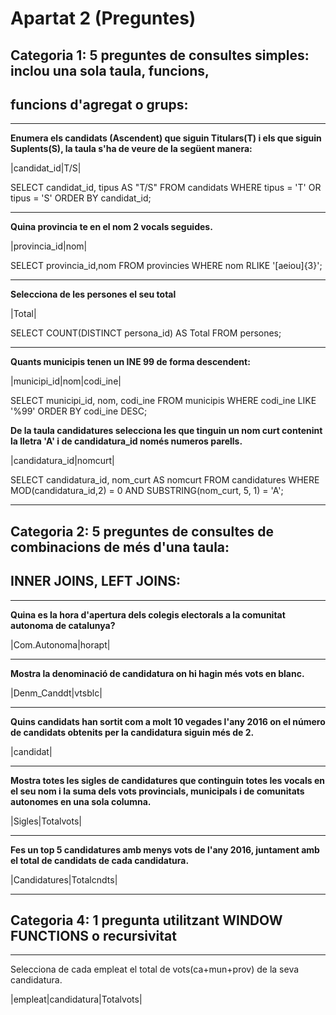 Apartat 2 (Preguntes)
=====================

Categoria 1: 5 preguntes de consultes simples: inclou una sola taula, funcions,
-------------------------------------------------------------------------------
funcions d'agregat o grups:
---------------------------
* * *
**Enumera els candidats (Ascendent) que siguin Titulars(T) i els que siguin Suplents(S),
la taula s'ha de veure de la següent manera:**

|candidat_id|T/S|


SELECT candidat_id, tipus AS "T/S"
    FROM candidats
    WHERE tipus = 'T' OR tipus = 'S'
    ORDER BY candidat_id;

* * * 
**Quina provincia te en el nom 2 vocals seguides.**

|provincia_id|nom|


SELECT provincia_id,nom
    FROM provincies
    WHERE nom RLIKE '[aeiou]{3}';

* * *
**Selecciona de les persones el seu total**

|Total|

SELECT COUNT(DISTINCT persona_id) AS Total
FROM persones;


* * *
**Quants municipis tenen un INE  99 de forma descendent:**

|municipi_id|nom|codi_ine|

SELECT municipi_id, nom, codi_ine
FROM municipis 
WHERE codi_ine LIKE '%99'
ORDER BY codi_ine DESC;


**De la taula candidatures selecciona les que tinguin un nom curt contenint la lletra 'A' i de candidatura_id només numeros parells.**

|candidatura_id|nomcurt|

SELECT candidatura_id, nom_curt AS nomcurt
FROM candidatures
WHERE MOD(candidatura_id,2) = 0 AND SUBSTRING(nom_curt, 5, 1) = 'A';

* * *
Categoria 2: 5 preguntes de consultes de combinacions de més d'una taula:
-------------------------------------------------------------------------
INNER JOINS, LEFT JOINS:
------------------------
* * *

**Quina es la hora d'apertura dels colegis electorals a la comunitat autonoma
de catalunya?**


|Com.Autonoma|horapt|

* * *
**Mostra la denominació de candidatura on hi hagin més vots en blanc.**


|Denm_Canddt|vtsblc|

* * *
**Quins candidats han sortit com a molt 10 vegades l'any 2016 on
el número de candidats obtenits per la candidatura siguin més de 2.**


|candidat|

* * *
**Mostra totes les sigles de candidatures que continguin totes les vocals en el seu nom i la suma dels vots provincials, municipals i de comunitats autonomes en una sola columna.**


|Sigles|Totalvots|

* * *
**Fes un top 5 candidatures amb menys vots de l'any 2016, juntament amb el total de candidats de cada candidatura.**


|Candidatures|Totalcndts|

* * *
Categoria 4: 1 pregunta utilitzant WINDOW FUNCTIONS o recursivitat
------------------------------------------------------------------
* * *
Selecciona de cada empleat el total de vots(ca+mun+prov) de la seva candidatura.


|empleat|candidatura|Totalvots|


